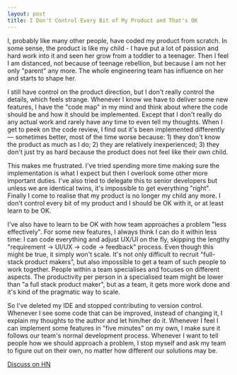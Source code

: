 ```yaml
---
layout: post
title: I Don't Control Every Bit of My Product and That's OK
---
```


I, probably like many other people, have coded my product from scratch. In some sense, the product is like my child - I have put a lot of passion and hard work into it and seen her grow from a toddler to a teenager. Then I feel I am distanced, not because of teenage rebellion, but because I am not her only "parent" any more. The whole engineering team has influence on her and starts to shape her.

I still have control on the product direction, but I don't really control the details, which feels strange. Whenever I know we have to deliver some new features, I have the "code map" in my mind and think about where the code should be and how it should be implemented. Except that I don't really do any actual work and rarely have any time to even tell my thoughts. When I get to peek on the code review, I find out it's been implemented differently — sometimes better, most of the time worse because: 1) they don't know the product as much as I do; 2) they are relatively inexperienced; 3) they don't just try as hard because the product does not feel like their own child.

This makes me frustrated. I've tried spending more time making sure the implementation is what I expect but then I overlook some other more important duties. I've also tried to delegate this to senior developers but unless we are identical twins, it's impossible to get everything "right". Finally I come to realise that my product is no longer my child any more. I don't control every bit of my product and I should be OK with it, or at least learn to be OK.

I've also have to learn to be OK with how team approaches a problem "less effectively". For some new features, I always think I can do it within less time: I can code everything and adjust UX/UI on the fly, skipping the lengthy "requirement -> UI/UX -> code -> feedback" process. Even though this might be true, it simply won't scale. It's not only difficult to recruit "full-stack product makers", but also impossible to get a team of such people to work together. People within a team specialises and focuses on different aspects. The productivity per person in a specialised team might be lower than "a full stack product maker", but as a team, it gets more work done and it's kind of the pragmatic way to scale.

So I've deleted my IDE and stopped contributing to version control. Whenever I see some code that can be improved, instead of changing it, I explain my thoughts to the author and let him/her do it. Whenever I feel I can implement some features in "five minutes" on my own, I make sure it follows our team's normal development process. Whenever I want to tell people how we should approach a problem, I stop myself and ask my team to figure out on their own, no matter how different our solutions may be.

[Discuss on HN](https://news.ycombinator.com/item?id=12150093)